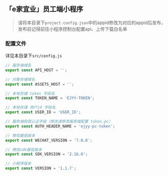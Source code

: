 ## 「e家宜业」员工端小程序

> 请将本目录下`project.config.json`中的appid修改为对应的appid后发布，发布前记得前往小程序控制台配置api、上传下载白名单

### 配置文件

详见本目录下`src/config.js`

```js
// 服务端域名
export const API_HOST = '';

// 对象存储域名
export const ASSETS_HOST = '';

// 本地存储 token 字段名
export const TOKEN_NAME = 'EJYY-TOKEN';

// 本地存储 用户id 字段名
export const USER_ID = 'USER_ID';

// 服务端权限认证字段（修改请修改服务端配置 token.pc）
export const AUTH_HEADER_NAME = 'ejyy-pc-token';

// 微信最低版本
export const WECHAT_VERSION = '7.0.0';

// 微信sdk最低版本
export const SDK_VERSION = '2.16.0';

// 小程序版本
export const VERSION = '1.1.7';

```
